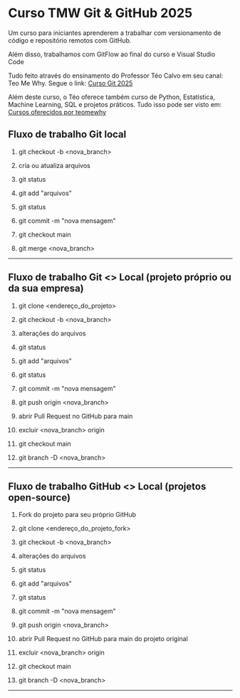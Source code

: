 # Curso TMW Git & GitHub 2025

Um curso para iniciantes aprenderem a trabalhar com versionamento de código e repositório remotos com GitHub.

Além disso, trabalhamos com GitFlow ao final do curso e Visual Studio Code

Tudo feito através do ensinamento do Professor Téo Calvo em seu canal: Teo Me Why. Segue o link:
[Curso Git 2025](https://www.youtube.com/@teomewhy)

Além deste curso, o Téo oferece também curso de Python, Estatística, Machine Learning, SQL e projetos práticos. Tudo isso pode ser visto em:
[Cursos oferecidos por teomewhy](https://cursos.teomewhy.org/)

## Fluxo de trabalho Git local

01. git checkout -b <nova\_branch>

02. cria ou atualiza arquivos

03. git status

04. git add "arquivos"

05. git status

06. git commit -m "nova mensagem"

07. git checkout main

08. git merge <nova\_branch>



------------------------------------------------------------------



## Fluxo de trabalho Git <> Local (projeto próprio ou da sua empresa)

01. git clone <endereço\_do\_projeto>

02. git checkout -b <nova\_branch>

03. alterações do arquivos

04. git status

05. git add "arquivos"

06. git status

07. git commit -m "nova mensagem"

08. git push origin <nova\_branch>

09. abrir Pull Request no GitHub para main

10. excluir <nova\_branch> origin

11. git checkout main

12. git branch -D <nova\_branch>



------------------------------------------------------------------



## Fluxo de trabalho GitHub <> Local (projetos open-source)

01. Fork do projeto para seu próprio GitHub

02. git clone <endereço\_do\_projeto\_fork>

03. git checkout -b <nova\_branch>

04. alterações do arquivos

05. git status

06. git add "arquivos"

07. git status

08. git commit -m "nova mensagem"

09. git push origin <nova\_branch>

10. abrir Pull Request no GitHub para main do projeto original

11. excluir <nova\_branch> origin

12. git checkout main

13. git branch -D <nova\_branch>



------------------------------------------------------------------